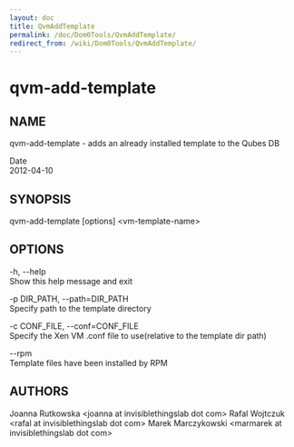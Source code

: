 ```yaml
---
layout: doc
title: QvmAddTemplate
permalink: /doc/Dom0Tools/QvmAddTemplate/
redirect_from: /wiki/Dom0Tools/QvmAddTemplate/
---
```


qvm-add-template
================

NAME
----

qvm-add-template - adds an already installed template to the Qubes DB

Date  
2012-04-10

SYNOPSIS
--------

qvm-add-template [options] \<vm-template-name\>

OPTIONS
-------

-h, --help  
Show this help message and exit

-p DIR\_PATH, --path=DIR\_PATH  
Specify path to the template directory

-c CONF\_FILE, --conf=CONF\_FILE  
Specify the Xen VM .conf file to use(relative to the template dir path)

--rpm  
Template files have been installed by RPM

AUTHORS
-------

Joanna Rutkowska \<joanna at invisiblethingslab dot com\>
Rafal Wojtczuk \<rafal at invisiblethingslab dot com\>
Marek Marczykowski \<marmarek at invisiblethingslab dot com\>
